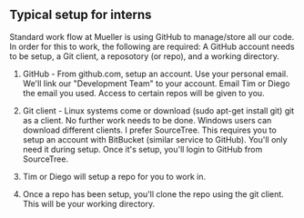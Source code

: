 ## Typical setup for interns

Standard work flow at Mueller is using GitHub to manage/store all our code. In order for this to work, the following are required: A GitHub account needs to be setup, a Git client, a reposotory (or repo), and a working directory.

1. GitHub - From github.com, setup an account. Use your personal email. We'll link our "Development Team" to your account. Email Tim or Diego the email you used. Access to certain repos will be given to you.

2. Git client - Linux systems come or download (sudo apt-get install git) git as a client. No further work needs to be done. Windows users can download different clients. I prefer SourceTree. This requires you to setup an account with BitBucket (similar service to GitHub). You'll only need it during setup. Once it's setup, you'll login to GitHub from SourceTree.

3. Tim or Diego will setup a repo for you to work in.

4. Once a repo has been setup, you'll clone the repo using the git client. This will be your working directory.
